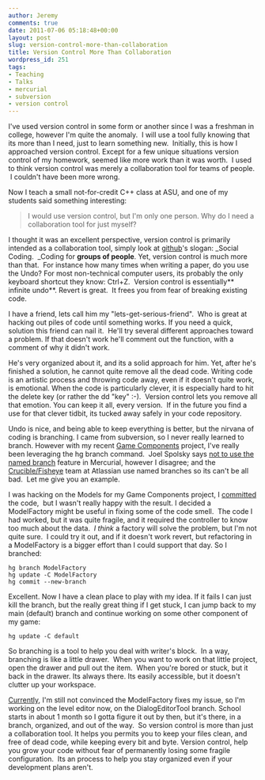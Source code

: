 ```yaml
---
author: Jeremy
comments: true
date: 2011-07-06 05:18:48+00:00
layout: post
slug: version-control-more-than-collaboration
title: Version Control More Than Collaboration
wordpress_id: 251
tags:
- Teaching
- Talks
- mercurial
- subversion
- version control
---
```


I've used version control in some form or another since I was a freshman in college, however I'm quite the anomaly.  I will use a tool fully knowing that its more than I need, just to learn something new.  Initially, this is how I approached version control. Except for a few unique situations version control of my homework, seemed like more work than it was worth.  I used to think version control was merely a collaboration tool for teams of people.  I couldn't have been more wrong.

<!-- more -->

Now I teach a small not-for-credit C++ class at ASU, and one of my students said something interesting:


<blockquote>I would use version control, but I'm only one person. Why do I need a collaboration tool for just myself?</blockquote>


I thought it was an excellent perspective, version control is primarily intended as a collaboration tool, simply look at [github](https://github.com/)'s slogan: _Social Coding.  _Coding for **groups of people**. Yet, version control is much more than that.  For instance how many times when writing a paper, do you use the Undo? For most non-technical computer users, its probably the only keyboard shortcut they know: Ctrl+Z.  Version control is essentially** infinite undo**. Revert is great.  It frees you from fear of breaking existing code.

I have a friend, lets call him my "lets-get-serious-friend".  Who is great at hacking out piles of code until something works. If you need a quick, solution this friend can nail it.  He'll try several different approaches toward a problem. If that doesn't work he'll comment out the function, with a comment of why it didn't work.

He's very organized about it, and its a solid approach for him. Yet, after he's finished a solution, he cannot quite remove all the dead code. Writing code is an artistic process and throwing code away, even if it doesn't quite work, is emotional. When the code is particularly clever, it is especially hard to hit the delete key (or rather the dd "key" :-).  Version control lets you remove all that emotion. You can keep it all, every version.  If in the future you find a use for that clever tidbit, its tucked away safely in your code repository.

Undo is nice, and being able to keep everything is better, but the nirvana of coding is branching. I came from subversion, so I never really learned to branch. However with my recent [Game Components](http://www.codestrokes.com/2011/06/game-framework-for-c-practicum/) project, I've really been leveraging the hg branch command.  Joel Spolsky says [not to use the named branch](http://hginit.com/00.html) feature in Mercurial, however I disagree; and the [Crucible/Fisheye](http://blogs.atlassian.com/devtools/2011/06/fisheye-crucible-26-commit-graph.html) team at Atlassian use named branches so its can't be all bad.  Let me give you an example.

I was hacking on the Models for my Game Components project, I [committed](https://bitbucket.org/jwright/gamecomponents/changeset/10efe59c3d75) the code,  but I wasn't really happy with the result. I decided a ModelFactory might be useful in fixing some of the code smell.  The code I had worked, but it was quite fragile, and it required the controller to know too much about the data.  _I think_ a factory will solve the problem, but I'm not quite sure.  I could try it out, and if it doesn't work revert, but refactoring in a ModelFactory is a bigger effort than I could support that day. So I branched:

    
    hg branch ModelFactory
    hg update -C ModelFactory
    hg commit --new-branch


Excellent. Now I have a clean place to play with my idea. If it fails I can just kill the branch, but the really great thing if I get stuck, I can jump back to my main (default) branch and continue working on some other component of my game:

    
    hg update -C default


So branching is a tool to help you deal with writer's block.  In a way, branching is like a little drawer.  When you want to work on that little project, open the drawer and pull out the item.  When you're bored or stuck, but it back in the drawer. Its always there. Its easily accessible, but it doesn't clutter up your workspace.

[Currently](https://bitbucket.org/jwright/gamecomponents/changeset/7f49b0b960c8), I'm still not convinced the ModelFactory fixes my issue, so I'm working on the level editor now, on the DialogEditorTool branch. School starts in about 1 month so I gotta figure it out by then, but it's there, in a branch, organized, and out of the way.  So version control is more than just a collaboration tool. It helps you permits you to keep your files clean, and free of dead code, while keeping every bit and byte. Version control, help you grow your code without fear of permanently losing some fragile configuration.  Its an process to help you stay organized even if your development plans aren't.

